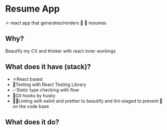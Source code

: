 # Resume App
⚛️ react app that generates/renders 👔 💼 resumes

## Why?
Beautify my CV and thinker with react inner workings

## What does it have (stack)?
- ⚛️React based
- 🐙Testing with React Testing Library  
- ✅Static type checking with flow
- 🐶Git hooks by husky
- 🚫💩Linting with eslint and prettier to beautify and lint-staged to prevent 💩on the code base

## What does it do?